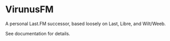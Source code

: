 # VirunusFM
A personal Last.FM successor, based loosely on Last, Libre, and Wilt/Weeb.

See documentation for details.
